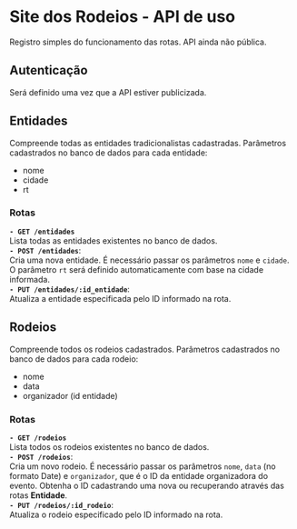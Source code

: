 # Site dos Rodeios - API de uso

Registro simples do funcionamento das rotas. API ainda não pública.

## Autenticação

Será definido uma vez que a API estiver publicizada.

## Entidades

Compreende todas as entidades tradicionalistas cadastradas. Parâmetros cadastrados no banco de dados para cada entidade:

- nome
- cidade
- rt

### Rotas

**`- GET /entidades`**<br />
Lista todas as entidades existentes no banco de dados.<br />
**`- POST /entidades`**:<br />
Cria uma nova entidade. É necessário passar os parâmetros `nome` e `cidade`. O parâmetro `rt` será definido automaticamente com base na cidade informada.<br />
**`- PUT /entidades/:id_entidade`**:<br />
Atualiza a entidade especificada pelo ID informado na rota.<br />

## Rodeios

Compreende todos os rodeios cadastrados. Parâmetros cadastrados no banco de dados para cada rodeio:

- nome
- data
- organizador (id entidade)

### Rotas

**`- GET /rodeios`**<br />
Lista todos os rodeios existentes no banco de dados.<br />
**`- POST /rodeios`**:<br />
Cria um novo rodeio. É necessário passar os parâmetros `nome`, `data` (no formato Date) e `organizador`, que é o ID da entidade organizadora do evento. Obtenha o ID cadastrando uma nova ou recuperando através das rotas **Entidade**.<br />
**`- PUT /rodeios/:id_rodeio`**:<br />
Atualiza o rodeio especificado pelo ID informado na rota.<br />
